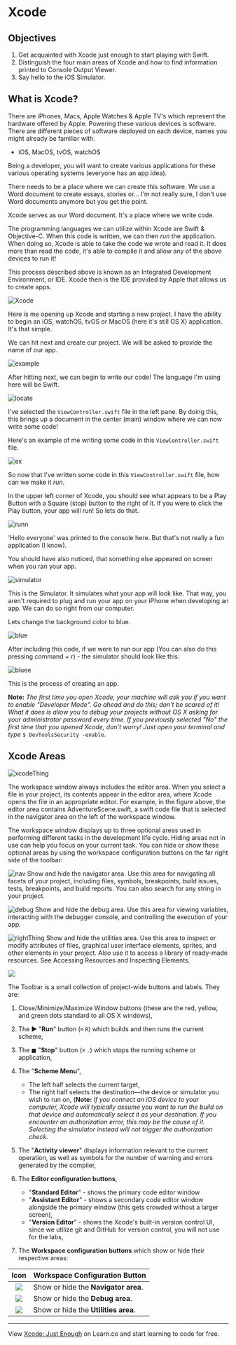 # Xcode

## Objectives

1. Get acquainted with Xcode just enough to start playing with Swift.
2. Distinguish the four main areas of Xcode and how to find information printed to Console Output Viewer.
3. Say hello to the iOS Simulator.

## What is Xcode?

There are iPhones, Macs, Apple Watches & Apple TV's which represent the hardware offered by Apple. Powering these various devices is software. There are different pieces of software deployed on each device, names you might already be familiar with.

* iOS, MacOS, tvOS, watchOS

Being a developer, you will want to create various applications for these various operating systems (everyone has an app idea). 

There needs to be a place where we can create this software. We use a Word document to create essays, stories or... I'm not really sure, I don't use Word documents anymore but you get the point.

Xcode serves as our Word document. It's a place where we write code.


The programming languages we can utilize within Xcode are Swift & Objective-C. When this code is written, we can then *run* the application. When doing so, Xcode is able to take the code we wrote and read it. It does more than read the code, it's able to compile it and allow any of the above devices to run it!

This process described above is known as an Integrated Development Environment, or IDE. Xcode then is the IDE provided by Apple that allows us to create apps.

![Xcode](http://i.imgur.com/H5IUNEe.png)

Here is me opening up Xcode and starting a new project. I have the ability to begin an iOS, watchOS, tvOS or MacOS (here it's still OS X) application. It's that simple.

We can hit next and create our project. We will be asked to provide the name of our app.

![example](http://i.imgur.com/MHcgw8r.png)

After hitting next, we can begin to write our code! The language I'm using here will be Swift.

![locate](http://i.imgur.com/WGqFvDu.png)

I've selected the `ViewController.swift` file in the left pane. By doing this, this brings up a document in the center (main) window where we can now write some code!

Here's an example of me writing some code in this `ViewController.swift` file.

![ex](http://i.imgur.com/WvSiOB0.png)

So now that I've written some code in this `ViewController.swift` file, how can we make it *run*. 

In the upper left corner of Xcode, you should see what appears to be a Play Button with a Square (stop) button to the right of it. If you were to click the Play button, your app will run! So lets do that.

![runn](http://i.imgur.com/y8Mp5FA.png)

'Hello everyone' was printed to the console here. But that's not really a fun application (I know).

You should have also noticed, that something else appeared on screen when you ran your app.

![simulator](http://i.imgur.com/7JxaDCZ.png)

This is the Simulator. It simulates what your app will look like. That way, you aren't required to plug and run your app on your iPhone when developing an app. We can do so right from our computer. 

Lets change the background color to blue.

![blue](http://i.imgur.com/hzDDoMG.png)

After including this code, if we were to run our app (You can also do this pressing command + r) - the simulator should look like this:

![bluee](http://i.imgur.com/zjyrEaw.png)

This is the process of creating an app.


**Note:** *The first time you open Xcode, your machine will ask you if you want to enable "Developer Mode". Go ahead and do this; don't be scared of it! What it does is allow you to debug your projects without OS X asking for your administrator password every time. If you previously selected "No" the first time that you opened Xcode, don't worry! Just open your terminal and type* `$ DevToolsSecurity -enable`.

## Xcode Areas

![xcodeThing](http://i.imgur.com/tNpTjA3.png)

The workspace window always includes the editor area. When you select a file in your project, its contents appear in the editor area, where Xcode opens the file in an appropriate editor. For example, in the figure above, the editor area contains AdventureScene.swift, a swift code file that is selected in the navigator area on the left of the workspace window.

The workspace window displays up to three optional areas used in performing different tasks in the development life cycle. Hiding areas not in use can help you focus on your current task. You can hide or show these optional areas by using the workspace configuration buttons on the far right side of the toolbar:

![nav](http://i.imgur.com/oxJnlOP.png)  Show and hide the navigator area. Use this area for navigating all facets of your project, including files, symbols, breakpoints, build issues, tests, breakpoints, and build reports. You can also search for any string in your project.

![debug](http://i.imgur.com/jQ22SM6.png)  Show and hide the debug area. Use this area for viewing variables, interacting with the debugger console, and controlling the execution of your app.

![rightThing](http://i.imgur.com/BZ0INGj.png)  Show and hide the utilities area. Use this area to inspect or modify attributes of files, graphical user interface elements, sprites, and other elements in your project. Also use it to access a library of ready-made resources. See Accessing Resources and Inspecting Elements.

![](https://ironboard-curriculum-content.s3.amazonaws.com/iOS/intro-to-xcode/xcode_workspace_toolbar.png)

The Toolbar is a small collection of project-wide buttons and labels. They are:

1. Close/Minimize/Maximize Window buttons (these are the red, yellow, and green dots standard to all OS X windows),
2. The ▶︎ "**Run**" button (`⌘` `R`) which builds and then runs the current scheme,
3. The ◼︎ "**Stop**" button (`⌘` `.`) which stops the running scheme or application,
4. The "**Scheme Menu**",
	* The left half selects the current target,
	* The right half selects the destination—the device or simulator you wish to run on, (**Note:** *If you connect an iOS device to your computer, Xcode will typically assume you want to run the build on that device and automatically select it as your destination. If you encounter an authorization error, this may be the cause of it. Selecting the simulator instead will not trigger the authorization check.*

5. The "**Activity viewer**" displays information relevant to the current operation, as well as symbols for the number of warning and errors generated by the compiler,
6. The **Editor configuration buttons**,
	* "**Standard Editor**" - shows the primary code editor window
	* "**Assistant Editor**" - shows a secondary code editor window alongside the primary window (this gets crowded without a larger screen),
	* "**Version Editor**" - shows the Xcode's built-in version control UI, since we utilize git and GitHub for version control, you will not use for the labs,
	
7. The **Workspace configuration buttons** which show or hide their respective areas:

| Icon            | Workspace Configuration Button      |
|:---------------:|-------------------------------------|
| ![][nav_left]   | Show or hide the **Navigator area**.|
| ![][nav_middle] | Show or hide the **Debug area**.    |
| ![][nav_right]  | Show or hide the **Utilities area**.|

---


[nav_left]: https://ironboard-curriculum-content.s3.amazonaws.com/iOS/intro-to-xcode/xcode_workspace_nav_left.png
[nav_middle]: https://ironboard-curriculum-content.s3.amazonaws.com/iOS/intro-to-xcode/xcode_workspace_nav_middle.png
[nav_right]: https://ironboard-curriculum-content.s3.amazonaws.com/iOS/intro-to-xcode/xcode_workspace_nav_right.png



<p data-visibility='hidden'>View <a href='https://learn.co/lessons/reading-ios-intro-to-xcode'> Xcode: Just Enough</a> on Learn.co and start learning to code for free.</p>
